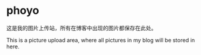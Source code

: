 # phoyo

这是我的图片上传站，所有在博客中出现的图片都保存在此处。

This is a picture upload area, where all pictures in my blog will be stored in here.
